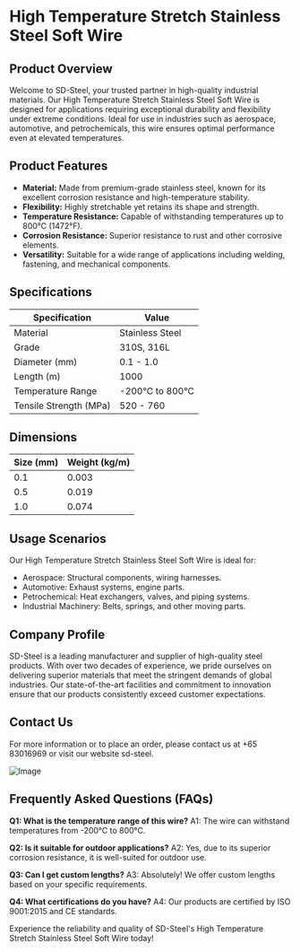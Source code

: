 # High Temperature Stretch Stainless Steel Soft Wire

## Product Overview
Welcome to SD-Steel, your trusted partner in high-quality industrial materials. Our High Temperature Stretch Stainless Steel Soft Wire is designed for applications requiring exceptional durability and flexibility under extreme conditions. Ideal for use in industries such as aerospace, automotive, and petrochemicals, this wire ensures optimal performance even at elevated temperatures.

## Product Features
- **Material:** Made from premium-grade stainless steel, known for its excellent corrosion resistance and high-temperature stability.
- **Flexibility:** Highly stretchable yet retains its shape and strength.
- **Temperature Resistance:** Capable of withstanding temperatures up to 800°C (1472°F).
- **Corrosion Resistance:** Superior resistance to rust and other corrosive elements.
- **Versatility:** Suitable for a wide range of applications including welding, fastening, and mechanical components.

## Specifications

| Specification | Value |
|---------------|-------|
| Material      | Stainless Steel |
| Grade         | 310S, 316L |
| Diameter (mm) | 0.1 - 1.0 |
| Length (m)    | 1000 |
| Temperature Range | -200°C to 800°C |
| Tensile Strength (MPa) | 520 - 760 |

## Dimensions

| Size (mm) | Weight (kg/m) |
|-----------|----------------|
| 0.1       | 0.003          |
| 0.5       | 0.019          |
| 1.0       | 0.074          |

## Usage Scenarios
Our High Temperature Stretch Stainless Steel Soft Wire is ideal for:
- Aerospace: Structural components, wiring harnesses.
- Automotive: Exhaust systems, engine parts.
- Petrochemical: Heat exchangers, valves, and piping systems.
- Industrial Machinery: Belts, springs, and other moving parts.

## Company Profile
SD-Steel is a leading manufacturer and supplier of high-quality steel products. With over two decades of experience, we pride ourselves on delivering superior materials that meet the stringent demands of global industries. Our state-of-the-art facilities and commitment to innovation ensure that our products consistently exceed customer expectations.

## Contact Us
For more information or to place an order, please contact us at +65 83016969 or visit our website  sd-steel. 

![Image](https://github.com/user-attachments/assets/2567258e-e124-4816-932d-1809bd27ef0b)

## Frequently Asked Questions (FAQs)
**Q1: What is the temperature range of this wire?**
A1: The wire can withstand temperatures from -200°C to 800°C.

**Q2: Is it suitable for outdoor applications?**
A2: Yes, due to its superior corrosion resistance, it is well-suited for outdoor use.

**Q3: Can I get custom lengths?**
A3: Absolutely! We offer custom lengths based on your specific requirements.

**Q4: What certifications do you have?**
A4: Our products are certified by ISO 9001:2015 and CE standards.

Experience the reliability and quality of SD-Steel's High Temperature Stretch Stainless Steel Soft Wire today!